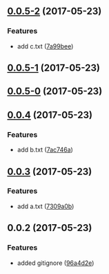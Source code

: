 <a name="0.0.5-2"></a>
## [0.0.5-2](https://github.com/ajfranzoia/conventional-changelog-playground/compare/v0.0.5-1...v0.0.5-2) (2017-05-23)


### Features

* add c.txt ([7a99bee](https://github.com/ajfranzoia/conventional-changelog-playground/commit/7a99bee))



<a name="0.0.5-1"></a>
## [0.0.5-1](https://github.com/ajfranzoia/conventional-changelog-playground/compare/v0.0.5-0...v0.0.5-1) (2017-05-23)



<a name="0.0.5-0"></a>
## [0.0.5-0](https://github.com/ajfranzoia/conventional-changelog-playground/compare/v0.0.4...v0.0.5-0) (2017-05-23)



<a name="0.0.4"></a>
## [0.0.4](https://github.com/ajfranzoia/conventional-changelog-playground/compare/v0.0.3...v0.0.4) (2017-05-23)


### Features

* add b.txt ([7ac746a](https://github.com/ajfranzoia/conventional-changelog-playground/commit/7ac746a))



<a name="0.0.3"></a>
## [0.0.3](https://github.com/ajfranzoia/conventional-changelog-playground/compare/v0.0.2...v0.0.3) (2017-05-23)


### Features

* add a.txt ([7309a0b](https://github.com/ajfranzoia/conventional-changelog-playground/commit/7309a0b))



<a name="0.0.2"></a>
## 0.0.2 (2017-05-23)


### Features

* added gitignore ([96a4d2e](https://github.com/ajfranzoia/conventional-changelog-playground/commit/96a4d2e))



